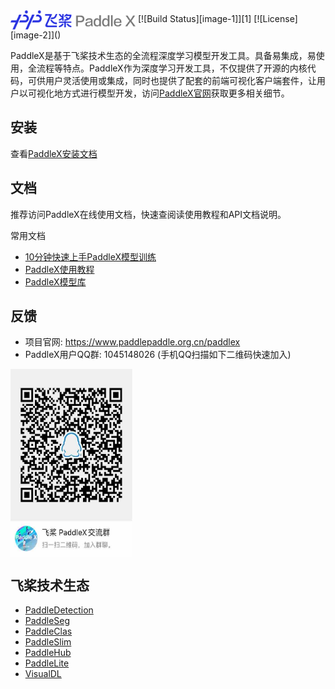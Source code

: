 <img src="./paddlex.png" width = "200" height = "31" alt="PaddleX" align=center />
[![Build Status][image-1]][1]
[![License][image-2]]()

PaddleX是基于飞桨技术生态的全流程深度学习模型开发工具。具备易集成，易使用，全流程等特点。PaddleX作为深度学习开发工具，不仅提供了开源的内核代码，可供用户灵活使用或集成，同时也提供了配套的前端可视化客户端套件，让用户以可视化地方式进行模型开发，访问[PaddleX官网](https://www.paddlepaddle.org.cn/paddlex/download)获取更多相关细节。
## 安装
查看[PaddleX安装文档](docs/install.md)

## 文档
推荐访问PaddleX在线使用文档，快速查阅读使用教程和API文档说明。

常用文档
- [10分钟快速上手PaddleX模型训练](docs/quick_start.md)
- [PaddleX使用教程](docs/tutorials)
- [PaddleX模型库](docs/model_zoo.md)


## 反馈

- 项目官网: https://www.paddlepaddle.org.cn/paddlex
- PaddleX用户QQ群: 1045148026 (手机QQ扫描如下二维码快速加入)  
<img src="./QQGroup.jpeg" width="195" height="300" alt="QQGroup" align=center />


## 飞桨技术生态

- [PaddleDetection](https://github.com/PaddlePaddle/PaddleDetection)
- [PaddleSeg](https://github.com/PaddlePaddle/PaddleSeg)
- [PaddleClas](https://github.com/PaddlePaddle/PaddleClas)
- [PaddleSlim](https://github.com/PaddlePaddle/PaddleSlim)
- [PaddleHub](https://github.com/PaddlePaddle/PaddleHub)
- [PaddleLite](https://github.com/PaddlePaddle/Paddle-Lite)
- [VisualDL](https://github.com/PaddlePaddle/VisualDL)
